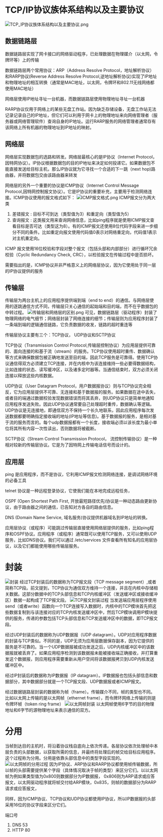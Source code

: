 # TCP/IP协议族体系结构以及主要协议
![TCP_IP协议族体系结构以及主要协议.png](assets/TCP_IP协议族体系结构以及主要协议.png)

## 数据链路层
数据链路层实现了网卡接口的网络驱动程序，已处理数据在物理媒介（以太网，令牌环等）上的传输

数据链路层两个常用协议：ARP（Address Resolve Protocol，地址解析协议）和RARP协议(Reverse Address Resolve Protocol,逆地址解析协议)实现了IP地址和物理地址的相互转换（通常是MAC地址，以太网，令牌环和802.11无线网络都使用MAC地址）

网络层使用IP地址寻址一台机器，而数据链路层使用物理地址寻址一台机器

RARP协议仅用于网络上的某些无盘工作站。因为缺乏存储设备，无盘工作站无法记录记录自己的IP地址，但它们可以利用于网卡上的物理地址来向网络管理者（服务器或网络管理软件）查询自身的IP地址。运行RARP服务的网络管理者通常存有该网络上所有机器的物理地址到IP地址的映射。

## 网络层
网络层实现数据包的选路和转发。网络层最核心的是IP协议（Internet Protocol，因特网协议）。IP协议根据数据包的目的IP地址来决定如何投递它。如果数据包不能直接发送给目标主机，那么IP协议就为它寻找一个合适的下一跳（next hop)路由器，并将数据包交由该路由器来转发

网络层的另外一个重要的协议是ICMP协议（Internet Control Message Protocol,因特网控制报文协议）。它是IP协议的重要补充，主要用于检测网络连接。ICMP协议使用的报文格式如下：
![ICMP报文格式.png](assets/ICMP报文格式.png)
ICMP报文分为两大类
1. 差错报文 : 目标不可到达（类型值为3）和重定向（类型值为5）
2. 查询报文 : 这类报文用来查询网络信息，比如ping程序就是使用ICMP报文查看目标是否可达（类型这为8）。有的ICMP报文还使用8位代码字段来进一步细分不同的条件。比如重定向报文使用代码值0表示对网络重定向，代码值1表示对主机重定向。

ICMP 报文使用16位校验和字段对整个报文（包括头部和内部部分）进行循环冗余校验（Cyclic Redundancy Check, CRC），以检验报文在传输过程中是否损坏。

需要指出的是，ICMP协议并非严格意义上的网络层协议，因为它使用处于同一层的IP协议提供的服务

## 传输层
传输层为两台主机上的应用程序提供端到端（end to end）的通信。与网络层使用的逐跳通信方式不同，传输层只关心通信的起始端和目的端，而不在乎数据包的中转过程。
![传输层和网络层的区别.png](assets/传输层和网络层的区别.png)
可见，数据链路层（驱动程序）封装了物理网络的电气细节；网络层封装了网络连接的细节；传输层则为应用程序封装了一条端到端的逻辑通信链路，它负责数据的收发，链路的超时重连等

传输层协议主要有三个：TCP协议， UDP协议和SCTP协议

TCP协议（Transmission Control Protocol,传输层控制协议）为应用层提供可靠的、面向连接的和基于流（stream）的服务。TCP协议使用超时重传、数据确认等方式来确保数据包被正确地发送至目的端，因此TCP服务是可靠得。使用TCP协议通信得双方必须建立TCP连接，并在内核中为该连接维持一些必要得数据结构，比如连接的状态、读写缓冲区，以及诸多定时器等。当通信结束时，双方必须关闭连接以释放这些内核数据。

UDP协议（User Datagram Protocol，用户数据报协议）则与TCP协议完全相反，它为应用层提供不可靠、无连接和基于数据报的服务。如果数据在途中丢失，或者目的端通过数据校验发现数据错误而将其丢弃，则UDP协议只是简单地通知应用程序发送失败。因此UDP协议通常要自己处理超时重传，数据确认等逻辑。UDP协议是无连接地，即通信双方不保持一个长久地联系，因此应用程序每次发送数据都要明确指定接收端的地址(IP地址等信息)。基于数据报的服务，是相对基于流的服务而言的。每个udp数据报都有一个长度，接收端必须以该长度为最小单位将其所有内容一次性读出，否则数据将被截断。

SCTP协议（Stream Control Transmission Protocol， 流控制传输协议）是一种相对较新的传输层协议。它是为了因特网上传输电话信号而设计的。

## 应用层
ping 是应用程序，而不是协议，它利用ICMP报文检测网络连接，是调试网络环境的必备工具

telnet 协议是一种远程登录协议，它使我们能在本地完成远程任务，

OSPF (Open Shortest Path First, 开放最短路径优先)协议是一种动态路由更新协议，由于路由器之间的通信，已告知对方各自的路由信息。

DNS (Domain Name Service, 域名服务)协议提供机器域名到IP地址的转换。

应用层协议（或程序）可能跳过传输层直接使用网络层提供的服务，比如ping程序和OSPF协议。应用程序（或程序）通常既可以使用TCP服务，又可以使用UDP服务，比如DNS协议。我们可以通过 /etc/services 文件查看所有知名的应用层协议，以及它们都能使用哪些传输层服务。

# 封装
![封装](assets/封装.png)
经过TCP封装后的数据称为TCP报文段（TCP message segment）,或者简称TCP段。前文提到，TCP协议为通信双方维持一个连接，并且在内核中存储相关数据。这部分数据中的TCP头部信息和TCP内核缓冲区（发送缓冲区或接收缓冲区）数据一起构成了TCP报文段。
![TCP报文封装过程](assets/TCP报文封装过程.png)
当发送端应用层程序使用send（或者write）函数向一个TCP连接写入数据时，内核中的TCP模块首先把这些数据复制到与该连接对应的TCP内核发送缓冲区中，然后TCP模块调用IP模块提供的服务，传递的参数包括TCP头部信息和TCP发送缓冲区中的数据，即TCP报文段。

经过UDP封装后的数据称为UDP数据报（UDP datagram）。UDP对应用程序数据的封装与TCP类似。不同的是，UDP无须为应用层数据保存副本，因为它提供的服务是不可靠的。当一个UDP数据报被成功发送之后，UDP内核缓冲区中的该数据报就被丢弃了。如果应用程序检测到该数据报未能被接收端正确接收，并打算重发这个数据报，则应用程序需要重新从用户空间将该数据报拷贝到UDP内核发送缓冲区中。

经过IP封装后的数据称为IP数据报（IP datagram）。IP数据报也包括头部信息和数据部分，其中数据部分就是一个TCP报文段、UDP数据报或者ICMP报文。

经过数据链路层封装的数据称为帧（frame）。传输媒介不同，帧的类型也不同。比如以太网上传输的是以太网帧（ethernet frame），而令牌环网络上传输的则是令牌环帧（token ring frame）
![以太网帧封装](assets/以太网帧封装.png)
以太网帧使用6字节的目的物理地址和6字节的源物理地址来表示通信的双方。

# 分用
当帧到达目的主机时，将沿着协议栈自底向上依次传递。各层协议依次处理帧中本层负责的头部数据，以获取所需的信息，并最终将处理后的帧交给目标应用程序。这个过程称为分用。分用是依靠头部信息中的类型字段实现的。
![以太网帧的分用过程](assets/以太网帧的分用过程.png)
因为IP协议、ARP协议和RARP协议都使用帧传输数据，所以帧的头部需要提供某个字段（具体情况取决于帧的类型）来区分它们。以以太网帧为例如果类型值为0x800则数据部分为IP数据报， 0x806则为ARP请求或应答报文，以太网驱动程序就将帧交付给ARP模块，0x835，则帧的数据部分为RARP请求或应答报文，

同样，因为ICMP协议、TCP协议和UDP协议都使用IP协议，所以IP数据报的头部采用16位的协议字段来区分它们。

端口号
1. DNS 53
2. HTTP 80

